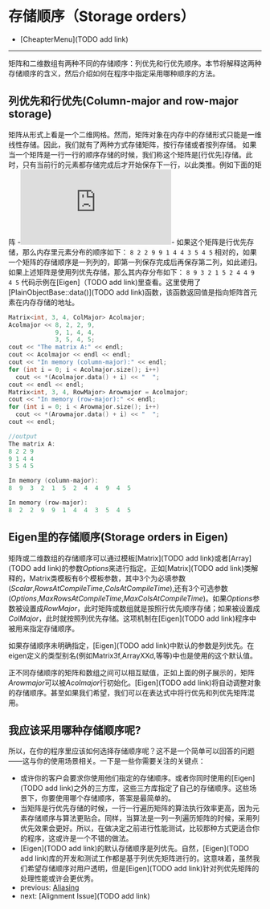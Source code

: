 # 存储顺序（Storage orders）
- [CheapterMenu](TODO add link)
---
矩阵和二维数组有两种不同的存储顺序：列优先和行优先顺序。本节将解释这两种存储顺序的含义，然后介绍如何在程序中指定采用哪种顺序的方法。
## 列优先和行优先(Column-major and row-major storage)
矩阵从形式上看是一个二维网格。然而，矩阵对象在内存中的存储形式只能是一维线性存储。因此，我们就有了两种方式存储矩阵，按行存储或者按列存储。
如果当一个矩阵是一行一行的顺序存储的时候，我们称这个矩阵是[行优先]存储。此时，只有当前行的元素都存储完成后才开始保存下一行，以此类推。例如下面的矩阵
-![](http://latex.codecogs.com/gif.latex?%5Cinline%20%5Cbegin%7Bbmatrix%7D%20%268%20%262%20%262%20%269%20%5C%5C%20%269%20%261%20%264%20%264%20%5C%5C%20%263%20%265%20%264%20%265%20%5Cend%7Bbmatrix%7D)-
如果这个矩阵是行优先存储，那么内存里元素分布的顺序如下：
`8 2 2 9 9 1 4 4 3 5 4 5`
相对的，如果一个矩阵的存储顺序是一列列的，即第一列保存完成后再保存第二列，如此递归。如果上述矩阵是使用列优先存储，那么其内存分布如下：
`8 9 3 2 1 5 2 4 4 9 4 5`
代码示例在[Eigen]（TODO add link)里查看。这里使用了[PlainObjectBase::data()](TODO add link)函数，该函数返回值是指向矩阵首元素在内存存储的地址。
```c++
Matrix<int, 3, 4, ColMajor> Acolmajor;
Acolmajor << 8, 2, 2, 9,
             9, 1, 4, 4,
             3, 5, 4, 5;
cout << "The matrix A:" << endl;
cout << Acolmajor << endl << endl; 
cout << "In memory (column-major):" << endl;
for (int i = 0; i < Acolmajor.size(); i++)
  cout << *(Acolmajor.data() + i) << "  ";
cout << endl << endl;
Matrix<int, 3, 4, RowMajor> Arowmajor = Acolmajor;
cout << "In memory (row-major):" << endl;
for (int i = 0; i < Arowmajor.size(); i++)
  cout << *(Arowmajor.data() + i) << "  ";
cout << endl;

//output
The matrix A:
8 2 2 9
9 1 4 4
3 5 4 5

In memory (column-major):
8  9  3  2  1  5  2  4  4  9  4  5  

In memory (row-major):
8  2  2  9  9  1  4  4  3  5  4  5  
```
## Eigen里的存储顺序(Storage orders in Eigen)

矩阵或二维数组的存储顺序可以通过模板[Matrix](TODO add link)或者[Array](TODO add link)的参数*Options*来进行指定。正如[Matrix](TODO add link)类解释的，Matrix类模板有6个模板参数，其中3个为必填参数(*Scalar*,*RowsAtCompileTime*,*ColsAtCompileTime*),还有3个可选参数(*Options*,*MaxRowsAtCompileTime*,*MaxColsAtCompileTime*)。如果*Options*参数被设置成*RowMajor*，此时矩阵或数组就是按照行优先顺序存储；如果被设置成*ColMajor*，此时就按照列优先存储。这项机制在[Eigen](TODO add link)程序中被用来指定存储顺序。

如果存储顺序未明确指定，[Eigen](TODO add link)中默认的参数是列优先。在eigen定义的类型别名(例如Matrix3f,ArrayXXd,等等)中也是使用的这个默认值。

正不同存储顺序的矩阵和数组之间可以相互赋值，正如上面的例子展示的，矩阵*Arowmajor*可以被*Acolmajor*行初始化。[Eigen](TODO add link)将自动调整对象的存储顺序。甚至如果我们希望，我们可以在表达式中将行优先和列优先矩阵混用。
## 我应该采用哪种存储顺序呢?

所以，在你的程序里应该如何选择存储顺序呢？这不是一个简单可以回答的问题——这与你的使用场景相关。一下是一些你需要关注的关键点：

- 或许你的客户会要求你使用他们指定的存储顺序。或者你同时使用的[Eigen](TODO add link)之外的三方库，这些三方库指定了自己的存储顺序。这些场景下，你要使用哪个存储顺序，答案是最简单的。
- 当矩阵是行优先存储的时候，一行一行遍历矩阵的算法执行效率更高，因为元素存储顺序与算法更贴合。同样，当算法是一列一列遍历矩阵的时候，采用列优先效果会更好。所以，在做决定之前进行性能测试，比较那种方式更适合你的程序，这或许是一个不错的做法。
- [Eigen](TODO add link)的默认存储顺序是列优先。自然，[Eigen](TODO add link)库的开发和测试工作都是基于列优先矩阵进行的。这意味着，虽然我们希望存储顺序对用户透明，但是[Eigen](TODO add link)针对列优先矩阵的处理性能或许会更优秀。
- previous: [Aliasing](./Aliasing.md)
- next: [Alignment Issue](TODO add link)
